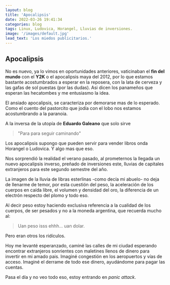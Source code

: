 ```yaml
---
layout: blog
title: 'Apocalipsis'
date: 2022-03-26 19:41:34
categories: blog
tags: Linux, Ludovica, Horangel, Lluvias de inversiones.
image: '/images/default.jpg'
lead_text: 'Los miedos publicitarios.'
---
```


## Apocalipsis

No es nuevo, ya lo vimos en oportunidades anteriores, vaticinaban el **fin del mundo** con el **Y2K** o el apocalipsis maya del 2012, por lo que estamos bastante acostumbrados a esperar en la reposera, con la lata de cerveza y las gafas de sol puestas (por las dudas). Asi dicen los panameños que esperan las hecatombes y me entusiasmo la idea.

El ansiado apocalipsis, se caracteriza por demorarse mas de lo esperado.  Como el cuento del pastorcito que jodía con el lobo nos estamos acostumbrando a la paranoia.

A la inversa de la utopía de **Eduardo Galeano** que solo sirve 

> "Para para seguir caminando" 

Los apocalipsis supongo que pueden servir para vender libros onda Horangel o Ludovica.  Y algo mas que eso.

Nos sorprendió la realidad el verano pasado, al prometernos la llegada un nuevo apocalipsis inverso, preñado de inversiones este, lluvias de capitales extranjeros para este segundo semestre del año.

La imagen de la lluvia de libras esterlinas -como decía mi abuelo- no deja de llenarme de temor, por esta cuestión del peso, la aceleración de los cuerpos en caída libre, el volumen y densidad del oro, la diferencia de un electrón respecto del plomo y todo eso.

Al decir peso estoy haciendo exclusiva referencia a la cualidad de los cuerpos, de ser pesados y no a la moneda argentina, que recuerda mucho al:

> Uan peso isss ehhh... uan dolar.  

Pero eran otros los ridículos.

Hoy me levanté esperanzado, caminé las calles de mi ciudad esperando encontrar extranjeros sonrientes con maletines llenos de dinero para invertir en mi amado pais.  Imaginé congestión en los aeropuertos y vías de acceso.  Imaginé el derrame de todo ese dinero, ayudándome para pagar las cuentas.

Pasa el día y no veo todo eso, estoy entrando en *panic attack*. 

